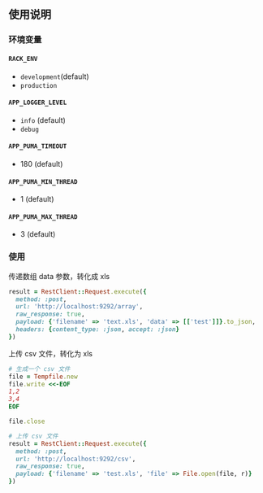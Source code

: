 ## 使用说明


### 环境变量

#### `RACK_ENV`

- `development`(default)
- `production`

#### `APP_LOGGER_LEVEL`

- `info` (default)
- `debug`

#### `APP_PUMA_TIMEOUT`

- 180 (default)

#### `APP_PUMA_MIN_THREAD`

- 1 (default)

#### `APP_PUMA_MAX_THREAD`

- 3 (default)


### 使用

传递数组 data 参数，转化成 xls

```ruby
result = RestClient::Request.execute({
  method: :post,
  url: 'http://localhost:9292/array',
  raw_response: true,
  payload: {'filename' => 'text.xls', 'data' => [['test']]}.to_json,
  headers: {content_type: :json, accept: :json}
})
```

上传 csv 文件，转化为 xls

```ruby
# 生成一个 csv 文件
file = Tempfile.new
file.write <<-EOF
1,2
3,4
EOF

file.close

# 上传 csv 文件
result = RestClient::Request.execute({
  method: :post,
  url: 'http://localhost:9292/csv',
  raw_response: true,
  payload: {'filename' => 'test.xls', 'file' => File.open(file, r)}
})
```

